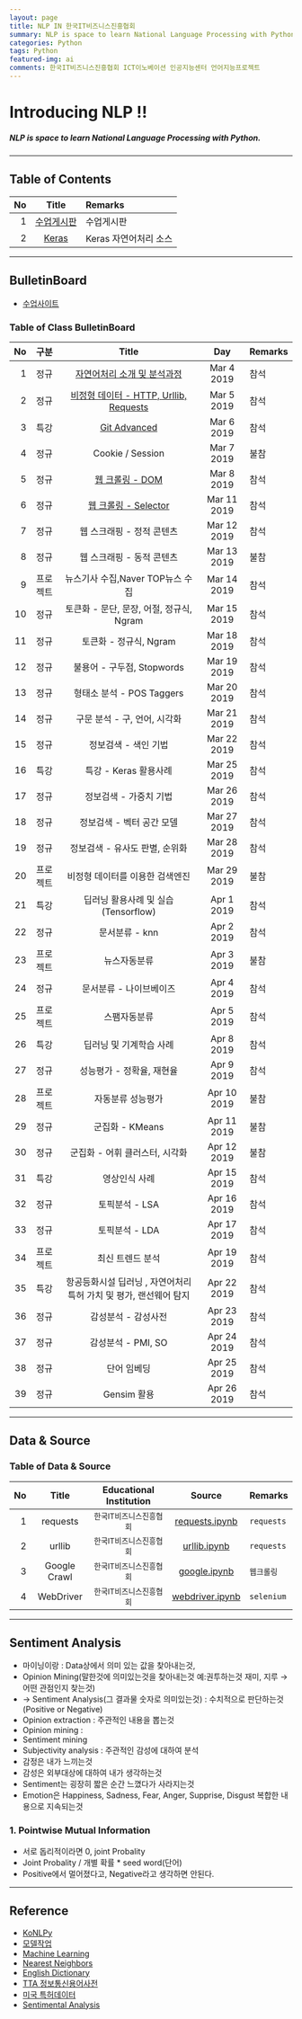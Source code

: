 ```yaml
---
layout: page
title: NLP IN 한국IT비즈니스진흥협회
summary: NLP is space to learn National Language Processing with Python
categories: Python
tags: Python
featured-img: ai
comments: 한국IT비즈니스진흥협회 ICT이노베이션 인공지능센터 언어지능프로젝트
---
```


# Introducing NLP !!

#####  NLP is space to learn National Language Processing with Python.

---

## Table of Contents

|No|Title|Remarks|
|-:|:--:|:-|
|1|[수업게시판](#bulletinboard)|수업게시판|
|2|[Keras](#Keras)|Keras 자연어처리 소스|

---

## BulletinBoard

* [수업사이트](https://lms.koipa.or.kr)

### Table of Class BulletinBoard

|No|구분|Title|Day|Remarks|
|--:|:-:|:--:|:-:|:--|
|1|정규|[자연어처리 소개 및 분석과정](/_pages/Language/solidity/data/Blockchain.pptx)|Mar 4 2019|참석|
|2|정규|[비정형 데이터 - HTTP, Urllib, Requests](/_pages/Language/solidity/data/HTTP.pptx)|Mar 5 2019|참석|
|3|특강|[Git Advanced](/_pages/Language/solidity/data/오픈소스개발방식_QA통합.pdf)|Mar 6 2019|참석|
|4|정규|Cookie / Session|Mar 7 2019|불참|
|5|정규|[웹 크롤링 - DOM](/_pages/Language/solidity/data/DOM.pdf)|Mar 8 2019|참석|
|6|정규|[웹 크롤링 - Selector](/_pages/Language/solidity/data/Crawling.pdf)|Mar 11 2019|참석|
|7|정규|웹 스크래핑 - 정적 콘텐츠|Mar 12 2019|참석|
|8|정규|웹 스크래핑 - 동적 콘텐츠|Mar 13 2019|불참|
|9|프로젝트|뉴스기사 수집,Naver TOP뉴스 수집|Mar 14 2019|참석|
|10|정규|토큰화 - 문단, 문장, 어절, 정규식, Ngram|Mar 15 2019|참석|
|11|정규|토큰화 - 정규식, Ngram|Mar 18 2019|참석|
|12|정규|불용어 - 구두점, Stopwords|Mar 19 2019|참석|
|13|정규|형태소 분석 - POS Taggers|Mar 20 2019|참석|
|14|정규|구문 분석 - 구, 언어, 시각화|Mar 21 2019|참석|
|15|정규|정보검색 - 색인 기법|Mar 22 2019|참석|
|16|특강|특강 - Keras 활용사례|Mar 25 2019|참석|
|17|정규|정보검색 - 가중치 기법|Mar 26 2019|참석|
|18|정규|정보검색 - 벡터 공간 모델|Mar 27 2019|참석|
|19|정규|정보검색 - 유사도 판별, 순위화|Mar 28 2019|참석|
|20|프로젝트|비정형 데이터를 이용한 검색엔진|Mar 29 2019|불참|
|21|특강|딥러닝 활용사례 및 실습 (Tensorflow)|Apr 1 2019|참석|
|22|정규|문서분류 - knn|Apr 2 2019|참석|
|23|프로젝트|뉴스자동분류|Apr 3 2019|불참|
|24|정규|문서분류 - 나이브베이즈|Apr 4 2019|참석|
|25|프로젝트|스팸자동분류|Apr 5 2019|참석|
|26|특강|딥러닝 및 기계학습 사례|Apr 8 2019|참석|
|27|정규|성능평가 - 정확율, 재현율|Apr 9 2019|참석|
|28|프로젝트|자동분류 성능평가|Apr 10 2019|불참|
|29|정규|군집화 - KMeans|Apr 11 2019|불참|
|30|정규|군집화 - 어휘 클러스터, 시각화|Apr 12 2019|불참|
|31|특강|영상인식 사례|Apr 15 2019|참석|
|32|정규|토픽분석 - LSA|Apr 16 2019|참석|
|33|정규|토픽분석 - LDA|Apr 17 2019|참석|
|34|프로젝트|최신 트렌드 분석|Apr 19 2019|참석|
|35|특강|항공등화시설 딥러닝 , 자연어처리 특허 가치 및 평가, 랜선웨어 탐지|Apr 22 2019|참석|
|36|정규|감성분석 - 감성사전|Apr 23 2019|참석|
|37|정규|감성분석 - PMI, SO|Apr 24 2019|참석|
|38|정규|단어 임베딩|Apr 25 2019|참석|
|39|정규|Gensim 활용|Apr 26 2019|참석|

---

## Data & Source

### Table of Data & Source

|No|Title|Educational Institution|Source|Remarks|
|-:|:--:|:--:|:-:|:-|
|1|requests|<small>한국IT비즈니스진흥협회</small>|[requests.ipynb](/_pages/Language/Python/src/requests.ipynb)|`requests`|
|2|urllib|<small>한국IT비즈니스진흥협회</small>|[urllib.ipynb](/_pages/Language/Python/src/urllib.ipynb)|`requests`|
|3|Google Crawl|<small>한국IT비즈니스진흥협회</small>|[google.ipynb](/_pages/Language/Python/src/google.ipynb)|`웹크롤링`|
|4|WebDriver|<small>한국IT비즈니스진흥협회</small>|[webdriver.ipynb](/_pages/Language/Python/src/webdriver.ipynb)|`selenium`|

---

## Sentiment Analysis
* 마이닝이랑 : Data상에서 의미 있는 값을 찾아내는것,
* Opinion Mining(말한것에 의미있는것을 찾아내는것 예:권투하는것 재미, 지루 → 어떤 관점인지 찾는것) 
* → Sentiment Analysis(그 결과물 숫자로 의미있는것)  : 수치적으로 판단하는것 (Positive or Negative)
* Opinion extraction  : 주관적인 내용을 뽑는것
* Opinion mining      :
* Sentiment mining
* Subjectivity analysis  : 주관적인 감성에 대하여 분석
* 감정은 내가 느끼는것
* 감성은 외부대상에 대하여 내가 생각하는것
* Sentiment는 굉장히 짧은 순간 느꼈다가 사라지는것
* Emotion은   Happiness, Sadness, Fear, Anger, Supprise, Disgust 복합한 내용으로 지속되는것

### 1. Pointwise Mutual Information

* 서로 돕리적이라면 0,    joint Probality
* Joint Probality / 개별 확률 * seed word(단어) 
* Positive에서 멀어졌다고, Negative라고 생각하면 안된다.

---

## Reference

* [KoNLPy](https://konlpy-ko.readthedocs.io/)
* [모델작업](http://www.cs.virginia.edu/~hw5x/Course/IR2015/_site/lectures/)
* [Machine Learning](https://nlp.stanford.edu/IR-book/newslides.html)
* [Nearest Neighbors](https://cs.stanford.edu/people/abisee/nn.pdf)
* [English Dictionary](https://sourceforge.net/projects/mysqlenglishdictionary)
* [TTA 정보통신용어사전](http://terms.tta.or.kr/main.do)
* [미국 특허데이터](https://www.uspto.gov/)
* [Sentimental Analysis](https://web.stanford.edu/class/cs124/lec)

